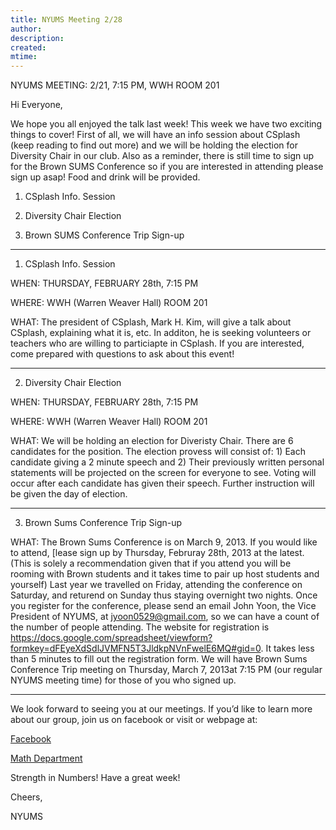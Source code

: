 ```yaml
---
title: NYUMS Meeting 2/28
author: 
description: 
created: 
mtime: 
---
```


NYUMS MEETING: 2/21, 7:15 PM, WWH ROOM 201

Hi Everyone,

We hope you all enjoyed the talk last week!  This week we have two exciting things to cover! First of all, we will have an info session about CSplash (keep reading to find out more) and we will be holding the election for Diversity Chair in our club.  Also as a reminder, there is still time to sign up for the Brown SUMS Conference so if you are interested in attending please sign up asap! Food and drink will be provided.

1. CSplash Info. Session

2. Diversity Chair Election

3. Brown SUMS Conference Trip Sign-up

_____________________________________________________________________________________________________________

1. CSplash Info. Session

WHEN: THURSDAY, FEBRUARY 28th, 7:15 PM 

WHERE: WWH (Warren Weaver Hall) ROOM 201 

WHAT: The president of CSplash, Mark H. Kim, will give a talk about CSplash, explaining what it is, etc.  In additon, he is seeking volunteers or teachers who are willing to particiapte in CSplash.  If you are interested, come prepared with questions to ask about this event!

______________________________________________________________________________________________________________

 2. Diversity Chair Election

WHEN: THURSDAY, FEBRUARY 28th, 7:15 PM

WHERE: WWH (Warren Weaver Hall) ROOM 201

WHAT: We will be holding an election for Diveristy Chair.  There are 6 candidates for the position.  The election provess will consist of: 1) Each candidate giving a 2 minute speech and 2) Their previously written personal statements will be projected on the screen for everyone to see.  Voting will occur after each candidate has given their speech.  Further instruction will be given the day of election.  

_______________________________________________________________________________________________________________

3. Brown Sums Conference Trip Sign-up

WHAT: The Brown Sums Conference is on March 9, 2013. If you would like to attend, [lease sign up by Thursday, Februray 28th, 2013 at the latest.  (This is solely a recommendation given that if you attend you will be rooming with Brown students and it takes time to pair up host students and yourself)  Last year we travelled on Friday, attending the conference on Saturday, and returend on Sunday thus staying overnight two nights.  Once you register for the conference, please send an email John Yoon, the Vice President of NYUMS, at jyoon0529@gmail.com, so we can have a count of the number of people attending.
The website for registration is https://docs.google.com/spreadsheet/viewform?formkey=dFEyeXdSdlJVMFN5T3JldkpNVnFwelE6MQ#gid=0. It takes less than 5 minutes to fill out the registration form. 
We will have Brown Sums Conference Trip meeting on Thursday, March 7, 2013at 7:15 PM (our regular NYUMS meeting time) for those of you who signed up.  

_______________________________________________________________________________________________________________


We look forward to seeing you at our meetings. If you’d like to learn more about our group, join us on facebook or visit or webpage at:

[Facebook](http://www.facebook.com/pages/NYUMathematicsSociety)

[Math Department](http://www.facebook.com/nyumathematics)

Strength in Numbers! Have a great week!

Cheers,

NYUMS
